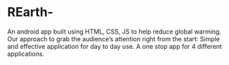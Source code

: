 # REarth-
An android app built using HTML, CSS, JS to help reduce global warming.
Our approach to grab the audience’s 
attention right from the start: Simple and effective application for day to day use.
A one stop app for 4 different applications.
